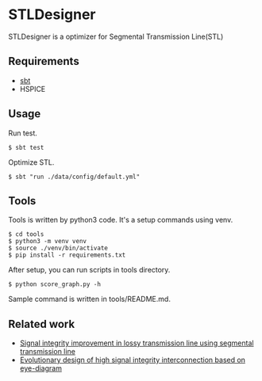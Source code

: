 # STLDesigner

STLDesigner is a optimizer for Segmental Transmission Line(STL)

## Requirements
* [sbt](www.scala-sbt.org)
* HSPICE

## Usage

Run test.

```
$ sbt test

```

Optimize STL.
```
$ sbt "run ./data/config/default.yml"

```

## Tools
Tools is written by python3 code. It's a setup commands using venv.

```
$ cd tools
$ python3 -m venv venv
$ source ./venv/bin/activate
$ pip install -r requirements.txt
```

After setup, you can run scripts in tools directory.

```
$ python score_graph.py -h
```

Sample command is written in tools/README.md.

## Related work
* [Signal integrity improvement in lossy transmission line using segmental transmission line](https://ieeexplore.ieee.org/document/6469402)
* [Evolutionary design of high signal integrity interconnection based on eye-diagram](https://link.springer.com/article/10.1007/s10015-018-0433-2)

